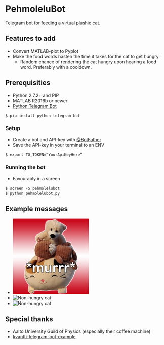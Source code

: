 # PehmoleluBot

Telegram bot for feeding a virtual plushie cat.

## Features to add
* Convert MATLAB-plot to Pyplot
* Make the food words hasten the time it takes for the cat to get hungry
  * Random chance of rendering the cat hungry upon hearing a food word. Preferably with a cooldown.


## Prerequisities
* Python 2.7.2+ and PIP
* MATLAB R2016b or newer
* [Python Telegram Bot](https://github.com/python-telegram-bot/python-telegram-bot)
```
$ pip install python-telegram-bot
```

### Setup
* Create a bot and API-key with [@BotFather](http://t.me/BotFather)
* Save the API-key in your terminal to an ENV
```
$ export TG_TOKEN=”YourApiKeyHere”
```


### Running the bot
* Favourably in a screen
```
$ screen -S pehmolelubot
$ python pehmolelubot.py
```


## Example messages
* <img src="https://raw.githubusercontent.com/NikoDaGreat/PehmoleluBot/master/murr.jpg" alt="Hungry cat" width="50%" height="50%" />
* <img src="https://i.imgur.com/q8YjhgY.png" alt="Non-hungry cat" width="40%" height="40%" />
* <img src="https://i.imgur.com/y72Jo7g.png" alt="Non-hungry cat" width="60%" height="60%"/>

## Special thanks
* Aalto University Guild of Physics (especially their coffee machine)
* [kvantti-telegram-bot-example](https://github.com/EinariTuukkanen/kvantti-telegram-bot-example)
